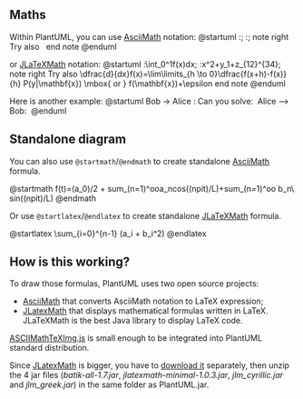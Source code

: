 ## Maths

Within PlantUML, you can use [AsciiMath](http://asciimath.org) notation:
<plantuml>
@startuml
:<math>int_0^1f(x)dx</math>;
:<math>x^2+y_1+z_12^34</math>;
note right
Try also
<math>d/dxf(x)=lim_(h->0)(f(x+h)-f(x))/h</math>
<math>P(y|bb"x") or f(bb"x")+epsilon</math>
end note
@enduml
</plantuml>

or [JLaTeXMath](https://github.com/opencollab/jlatexmath) notation:
<plantuml>
@startuml
:<latex>\int_0^1f(x)dx</latex>;
:<latex>x^2+y_1+z_{12}^{34}</latex>;
note right
Try also
<latex>\dfrac{d}{dx}f(x)=\lim\limits_{h \to 0}\dfrac{f(x+h)-f(x)}{h}</latex>
<latex>P(y|\mathbf{x}) \mbox{ or } f(\mathbf{x})+\epsilon</latex>
end note
@enduml
</plantuml>

Here is another example:
<plantuml>
@startuml
Bob -> Alice : Can you solve: <math>ax^2+bx+c=0</math>
Alice --> Bob: <math>x = (-b+-sqrt(b^2-4ac))/(2a)</math>
@enduml
</plantuml>


## Standalone diagram

You can also use ``@startmath``/``@endmath`` to create standalone [AsciiMath](http://asciimath.org) formula.


<plantuml>
@startmath
f(t)=(a_0)/2 + sum_(n=1)^ooa_ncos((npit)/L)+sum_(n=1)^oo b_n\ sin((npit)/L)
@endmath
</plantuml>


Or use ``@startlatex``/``@endlatex`` to create standalone [JLaTeXMath](https://github.com/opencollab/jlatexmath) formula.

<plantuml>
@startlatex
\sum_{i=0}^{n-1} (a_i + b_i^2)
@endlatex
</plantuml>


## How is this working?

To draw those formulas, PlantUML uses two open source projects:

* [AsciiMath](https://github.com/asciimath/asciimathml/tree/master/asciimath-based) that converts AsciiMath notation to LaTeX expression;
* [JLatexMath](https://github.com/opencollab/jlatexmath) that displays mathematical formulas written in LaTeX. JLaTeXMath is the best Java library to display LaTeX code.

[ASCIIMathTeXImg.js](https://github.com/asciimath/asciimathml/blob/master/asciimath-based/ASCIIMathTeXImg.js) is small enough to be integrated into PlantUML standard distribution.


Since [JLatexMath](https://github.com/opencollab/jlatexmath) is bigger, you have to [download it](http://beta.plantuml.net/plantuml-jlatexmath.zip) separately, then unzip the 4 jar files (*batik-all-1.7.jar*, *jlatexmath-minimal-1.0.3.jar*, *jlm\_cyrillic.jar* and *jlm\_greek.jar*) in the same folder as PlantUML.jar.


